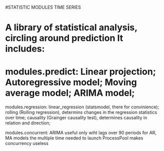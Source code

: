 #STATISTIC MODULES TIME SERIES

A library of statistical analysis, circling around prediction
It includes:
============
modules.predict:
    Linear projection;
    Autoregressive model;
    Moving average model;
    ARIMA model;
============
modules.regression:
    linear_regression (statsmodel, there for convinience);
    rolling (Rolling regression), determins changes in the regression statistics over time;
    causality (Grainger causality test), determines causality in relation and direction;

modules.concurrent:
    ARIMA
    useful only wiht lags over 90 periods
    for AR, MA models the multiple time needed to launch ProcessPool makes concurrency useless
    
